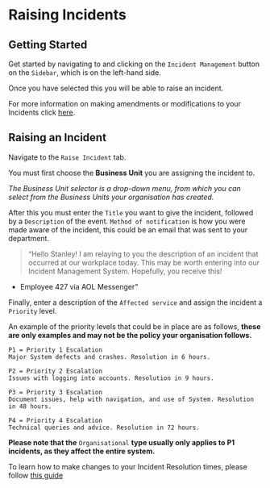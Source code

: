 # Raising Incidents

## Getting Started

Get started by navigating to and clicking on the `Incident Management` button on the `Sidebar`, which is on the left-hand side.

Once you have selected this you will be able to raise an incident.

For more information on making amendments or modifications to your Incidents click [here][Incidents].

## Raising an Incident

Navigate to the `Raise Incident` tab.

You must first choose the **Business Unit** you are assigning the incident to. 

*The Business Unit selector is a drop-down menu, from which you can select from the Business Units your organisation has created.*

After this you must enter the `Title` you want to give the incident, followed by a `Description` of the event. `Method of notification` is how you were made aware of the incident, this could be an email that was sent to your department.

>“Hello Stanley! I am relaying to you the description of an incident that occurred at our workplace today. This may be worth entering into our Incident Management System. Hopefully, you receive this!
-	Employee 427 via AOL Messenger”

Finally, enter a description of the `Affected service` and assign the incident a `Priority` level.

An example of the priority levels that could be in place are as follows, **these are only examples and may not be the policy your organisation follows.**

```
P1 = Priority 1 Escalation
Major System defects and crashes. Resolution in 6 hours.

P2 = Priority 2 Escalation
Issues with logging into accounts. Resolution in 9 hours.

P3 = Priority 3 Escalation
Document issues, help with navigation, and use of System. Resolution in 48 hours.

P4 = Priority 4 Escalation
Technical queries and advice. Resolution in 72 hours.
```

**Please note that the** `Organisational` **type usually only applies to P1 incidents, as they affect the entire system.**

To learn how to make changes to your Incident Resolution times, please follow [this guide][Our IMS - Resolution Times]



[Incidents]: ../actions#incident-management-incidents
[Modifying an Incident]: ../actions#modifying-an-incident
[Our IMS - Resolution Times]: ../Our%20IMS/incident_resolution "Incident Resolution Times"